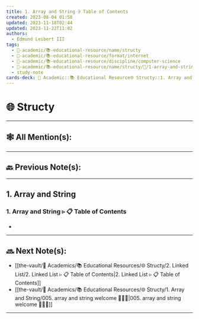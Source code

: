 ```yaml
---
title: 1. Array and String ∋ Table of Contents
created: 2023-08-04 01:58
updated: 2023-11-18T02:44
updated: 2023-11-22T11:02
authors:
  - Edmund Leibert III
tags:
  - 🔴-academic/📚-educational-resource/name/structy
  - 🔴-academic/📚-educational-resource/format/internet
  - 🔴-academic/📚-educational-resource/discipline/computer-science
  - 🔴-academic/📚-educational-resource/name/structy/🔖/1-array-and-string/1-array-and-string-▹-📋-table-of-contents
  - study-note
cards-deck: 🔴 Academic::📚 Educational Resource🌐 Structy::1. Array and String ▹ 1. Array and String ▹ 📋 Table of Contents
---
```


# 🌐 Structy

---

## 🕸️ All Mention(s): 

---

## 🔙 Previous Note(s):

---

## 1. Array and String


### 1. Array and String ▹ 📋 **Table of Contents**

- 


---

## 🔜 Next Note(s):
- [[the-vault/🔴 Academics/📚 Educational Resources/🌐 Structy/2. Linked List/2. Linked List ▹ 📋 Table of Contents|2. Linked List ▹ 📋 Table of Contents]]
- [[the-vault/🔴 Academics/📚 Educational Resources/🌐 Structy/1. Array and String/005. array and string welcome 👨🏻‍🏫|005. array and string welcome 👨🏻‍🏫]]

---



